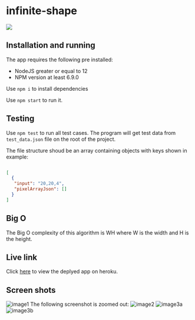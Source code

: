 # infinite-shape
![](https://github.com/danialaftab/infinite-shape/workflows/Testing/badge.svg)

## Installation and running
The app requires the following pre installed:
* NodeJS greater or equal to 12
* NPM version at least 6.9.0

Use `npm i` to install dependencies

Use `npm start` to run it.

## Testing

Use `npm test` to run all test cases.
The program will get test data from `test_data.json` file on the root of the project.

The file structure shoud be an array containing objects with keys shown in example:
```json

[
  { 
   "input": "20,20,4",
   "pixelArrayJson": []
  }
]
```


## Big O

The Big O complexity of this algorithm is WH where W is the width and H is the height.

## Live link

Click [here](https://infinite-shape.herokuapp.com/) to view the deplyed app on heroku.

## Screen shots
![image1](https://user-images.githubusercontent.com/33768678/68807748-ce4e3080-0681-11ea-92fc-2c5e89852149.png)
The following screenshot is zoomed out:
![image2](https://user-images.githubusercontent.com/33768678/68808071-75cb6300-0682-11ea-9dc0-e63162a72e93.png)
![image3a](https://user-images.githubusercontent.com/33768678/68808153-9693b880-0682-11ea-956b-d60fa0cbea2c.png)
![image3b](https://user-images.githubusercontent.com/33768678/68808157-985d7c00-0682-11ea-8c50-39af805db0c9.png)

